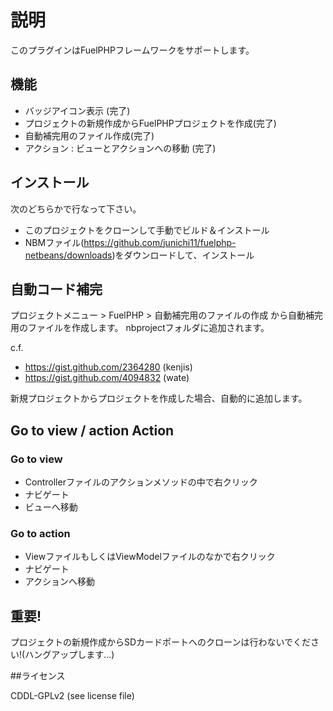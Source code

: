 # 説明

このプラグインはFuelPHPフレームワークをサポートします。

## 機能

- バッジアイコン表示 (完了)
- プロジェクトの新規作成からFuelPHPプロジェクトを作成(完了)
- 自動補完用のファイル作成(完了)
- アクション : ビューとアクションへの移動 (完了)

## インストール

次のどちらかで行なって下さい。
- このプロジェクトをクローンして手動でビルド＆インストール
- NBMファイル(https://github.com/junichi11/fuelphp-netbeans/downloads)をダウンロードして、インストール

## 自動コード補完

プロジェクトメニュー > FuelPHP > 自動補完用のファイルの作成 から自動補完用のファイルを作成します。
nbprojectフォルダに追加されます。

c.f.
- https://gist.github.com/2364280 (kenjis)
- https://gist.github.com/4094832 (wate)

新規プロジェクトからプロジェクトを作成した場合、自動的に追加します。

## Go to view / action Action

### Go to view

- Controllerファイルのアクションメソッドの中で右クリック
- ナビゲート
- ビューへ移動

### Go to action

- ViewファイルもしくはViewModelファイルのなかで右クリック
- ナビゲート
- アクションへ移動

## 重要!
プロジェクトの新規作成からSDカードポートへのクローンは行わないでください!(ハングアップします...)

##ライセンス

CDDL-GPLv2 (see license file)